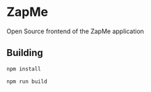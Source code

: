 # ZapMe

Open Source frontend of the ZapMe application

## Building

```bash
npm install

npm run build
```
